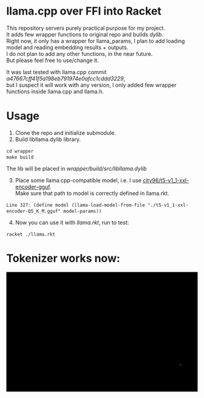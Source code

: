 # llama.cpp over FFI into Racket

This repository servers purely practical purpose for my project.  
It adds few wrapper functions to original repo and builds *dylib*.  
Right now, it only has a wrapper for llama_params, I plan to add loading model and reading embedding results + outputs.  
I do not plan to add any other functions, in the near future.  
But please feel free to use/change it.  

It was last tested with llama.cpp commit *a47667cff41f5a198eb791974e0afcc1cddd3229*,  
but I suspect it will work with any version, I only added few wrapper functions inside llama.cpp and llama.h.  

# Usage

1. Clone the repo and initialize submodule.  
2. Build libllama.dylib library.  

```
cd wrapper
make build
```

The lib will be placed in *wrapper/build/src/libllama.dylib*

3. Place some llama.cpp-compatible model, i.e. I use [city96/t5-v1_1-xxl-encoder-gguf](https://huggingface.co/city96/t5-v1_1-xxl-encoder-gguf).  
Make sure that path to model is correctly defined in llama.rkt.

```
Line 327: (define model (llama-load-model-from-file "./t5-v1_1-xxl-encoder-Q5_K_M.gguf" model-params))
```

4. Now you can use it with *llama.rkt*, run to test:

```
racket ./llama.rkt
```



# Tokenizer works now:

![tokenizer](./tokenizer.gif)
